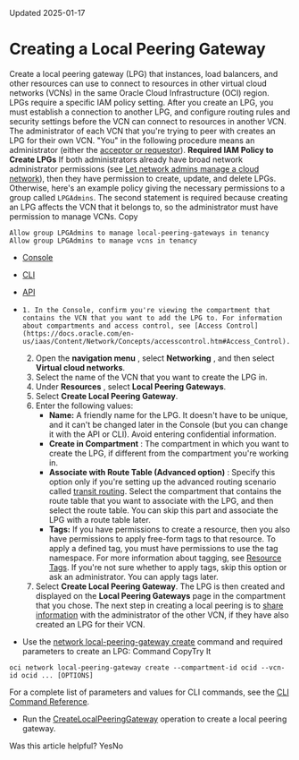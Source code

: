 Updated 2025-01-17
# Creating a Local Peering Gateway
Create a local peering gateway (LPG) that instances, load balancers, and other resources can use to connect to resources in other virtual cloud networks (VCNs) in the same Oracle Cloud Infrastructure (OCI) region. 
LPGs require a specific IAM policy setting. After you create an LPG, you must establish a connection to another LPG, and configure routing rules and security settings before the VCN can connect to resources in another VCN.
The administrator of each VCN that you're trying to peer with creates an LPG for their own VCN. "You" in the following procedure means an administrator (either the [acceptor or requestor](https://docs.oracle.com/en-us/iaas/Content/Network/Tasks/localVCNpeering.htm#Importan)).
**Required IAM Policy to Create LPGs**
If both administrators already have broad network administrator permissions (see [Let network admins manage a cloud network](https://docs.oracle.com/iaas/Content/Identity/Concepts/commonpolicies.htm#network-admins-manage-cloud-network)), then they have permission to create, update, and delete LPGs. Otherwise, here's an example policy giving the necessary permissions to a group called `LPGAdmins`. The second statement is required because creating an LPG affects the VCN that it belongs to, so the administrator must have permission to manage VCNs.
Copy
```
Allow group LPGAdmins to manage local-peering-gateways in tenancy
Allow group LPGAdmins to manage vcns in tenancy

```

  * [Console](https://docs.oracle.com/en-us/iaas/Content/Network/Tasks/create-lpg.htm)
  * [CLI](https://docs.oracle.com/en-us/iaas/Content/Network/Tasks/create-lpg.htm)
  * [API](https://docs.oracle.com/en-us/iaas/Content/Network/Tasks/create-lpg.htm)


  *     1. In the Console, confirm you're viewing the compartment that contains the VCN that you want to add the LPG to. For information about compartments and access control, see [Access Control](https://docs.oracle.com/en-us/iaas/Content/Network/Concepts/accesscontrol.htm#Access_Control). 
    2. Open the **navigation menu** , select **Networking** , and then select **Virtual cloud networks**.
    3. Select the name of the VCN that you want to create the LPG in.
    4. Under **Resources** , select **Local Peering Gateways**. 
    5. Select **Create Local Peering Gateway**.
    6. Enter the following values:
       * **Name:** A friendly name for the LPG. It doesn't have to be unique, and it can't be changed later in the Console (but you can change it with the API or CLI). Avoid entering confidential information.
       * **Create in Compartment** : The compartment in which you want to create the LPG, if different from the compartment you're working in. 
       * **Associate with Route Table (Advanced option)** : Specify this option only if you're setting up the advanced routing scenario called [transit routing](https://docs.oracle.com/en-us/iaas/Content/Network/Tasks/transitrouting.htm#Transit_Routing_Access_to_Multiple_VCNs_in_the_Same_Region). Select the compartment that contains the route table that you want to associate with the LPG, and then select the route table. You can skip this part and associate the LPG with a route table later.
       * **Tags:** If you have permissions to create a resource, then you also have permissions to apply free-form tags to that resource. To apply a defined tag, you must have permissions to use the tag namespace. For more information about tagging, see [Resource Tags](https://docs.oracle.com/iaas/Content/General/Concepts/resourcetags.htm). If you're not sure whether to apply tags, skip this option or ask an administrator. You can apply tags later. 
    7. Select **Create Local Peering Gateway**.
The LPG is then created and displayed on the **Local Peering Gateways** page in the compartment that you chose. The next step in creating a local peering is to [share information](https://docs.oracle.com/en-us/iaas/Content/Network/Tasks/localVCNpeering.htm#share_info) with the administrator of the other VCN, if they have also created an LPG for their VCN.
  * Use the [network local-peering-gateway create](https://docs.oracle.com/iaas/tools/oci-cli/latest/oci_cli_docs/cmdref/network/local-peering-gateway/create.html) command and required parameters to create an LPG:
Command
CopyTry It
```
oci network local-peering-gateway create --compartment-id ocid --vcn-id ocid ... [OPTIONS]
```

For a complete list of parameters and values for CLI commands, see the [CLI Command Reference](https://docs.oracle.com/iaas/tools/oci-cli/latest).
  * Run the [CreateLocalPeeringGateway](https://docs.oracle.com/iaas/api/#/en/iaas/latest/LocalPeeringGateway/CreateLocalPeeringGateway) operation to create a local peering gateway.


Was this article helpful?
YesNo

